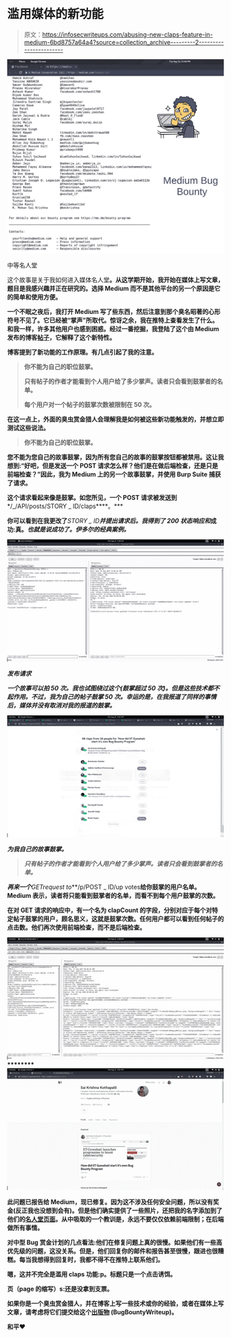 # 滥用媒体的新功能

> 原文：<https://infosecwriteups.com/abusing-new-claps-feature-in-medium-6bd8757a64a4?source=collection_archive---------2----------------------->

![](img/255f6e587d3c25b44415992bef2ada82.png)

中等名人堂

这个故事是关于我如何进入媒体名人堂[](https://medium.com/humans.txt)**。从这学期开始，我开始在媒体上写文章，题目是我感兴趣并正在研究的。选择 Medium 而不是其他平台的另一个原因是它的简单和使用方便。**

**一个不眠之夜后，我打开 Medium 写了些东西，然后注意到那个臭名昭著的心形符号不见了。它已经被“掌声”所取代。惊讶之余，我在推特上查看发生了什么。和我一样，许多其他用户也感到困惑。经过一番挖掘，我登陆了这个由 Medium 发布的博客[帖子](https://help.medium.com/hc/en-us/articles/115011350967-Claps)，它解释了这个新特性。**

**博客提到了新功能的工作原理。有几点引起了我的注意。**

> **你不能为自己的职位鼓掌。**
> 
> **只有帖子的作者才能看到个人用户给了多少掌声。读者只会看到鼓掌者的名单。**
> 
> **每个用户对一个帖子的鼓掌次数被限制在 50 次。**

**在这一点上，外面的臭虫赏金猎人会理解我是如何被这些新功能触发的，并想立即测试这些说法。**

> **你不能为自己的职位鼓掌。**

**您不能为您自己的故事鼓掌，因为所有您自己的故事的鼓掌按钮都被禁用。这让我想到:“好吧，但是发送一个 POST 请求怎么样？他们是在做后端检查，还是只是前端检查？”因此，我为 Medium 上的另一个故事鼓掌，并使用 Burp Suite 捕获了请求。**

**这个请求看起来像是鼓掌。如您所见，一个 POST 请求被发送到***/_/API/posts/STORY _ ID/claps****。***

**你可以看到在我更改了***STORY _ ID****并提出请求后。我得到了 200 状态响应和*成功:真。*也就是说成功了。伊多尔的经典案例。***

***![](img/417b71582f3c485a53a7ca01d7efdfe6.png)***

***发布请求***

***一个故事可以拍 50 次。我也试图绕过这个(鼓掌超过 50 次)。但是这些技术都不起作用。不过，我为自己的帖子鼓掌 50 次。幸运的是，在我报道了同样的事情后，媒体并没有取消对我的报道的鼓掌。***

***![](img/543aad9f9da41ac34f1c29d65319db41.png)***

***为我自己的故事鼓掌。***

> ***只有帖子的作者才能看到个人用户给了多少掌声。读者只会看到鼓掌者的名单。***

***再来一个**GET**request to***/p/POST _ ID/up votes****给你鼓掌的用户名单。Medium 表示，读者将只能看到鼓掌者的名单，而看不到每个用户鼓掌的次数。****

****在对 GET 请求的响应中，有一个名为 **clapCount** 的字段，分别对应于每个对特定帖子鼓掌的用户，顾名思义，这就是鼓掌次数。任何用户都可以看到任何帖子的点击数。他们再次使用前端检查，而不是后端检查。****

****![](img/ba9d4b522bf0516407820d1fe35323a6.png)********![](img/fa9390dbbd5cc423b4eaee0e2b42279c.png)****

****此问题已报告给 Medium，现已修复。因为这不涉及任何安全问题，所以没有奖金(反正我也没想到会有)。但是他们确实提供了一些照片，还把我的名字添加到了他们的[名人堂页面](https://medium.com/humans.txt)。从中吸取的一个教训是，永远不要仅仅依赖前端限制；在后端做所有事情。****

****对中型 Bug 赏金计划的几点看法:他们在修复问题上真的很慢。如果他们有一些高优先级的问题，这没关系。但是，他们回复你的邮件和报告甚至很慢，跟进也很糟糕。每当我想得到回复时，我都不得不在推特上联系他们。****

****嗯，这并不完全是滥用 claps 功能:p。标题只是一个点击诱饵。****

****页（page 的缩写）s:还是没拿到支票。****

****如果你是一个臭虫赏金猎人，并在博客上写一些技术或你的经验，或者在媒体上写文章，请考虑将它们提交给这个[出版物](https://medium.com/bugbountywriteup) (BugBountyWriteup)。****

****和平❤****